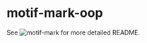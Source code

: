 # motif-mark-oop

See ![motif-mark](https://github.com/Natalie-Winans/motif-mark) for more detailed README.
